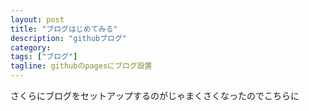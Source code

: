 ```yaml
---
layout: post
title: "ブログはじめてみる"
description: "githubブログ"
category: 
tags: ["ブログ"]
tagline: githubのpagesにブログ設置
---
```


さくらにブログをセットアップするのがじゃまくさくなったのでこちらに
